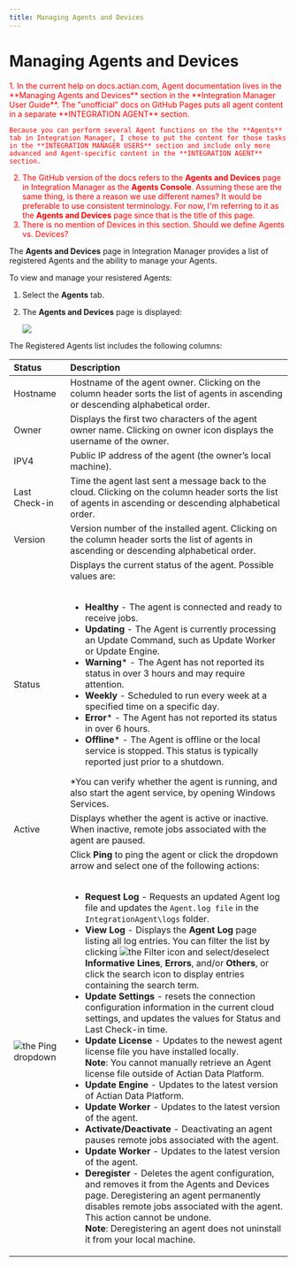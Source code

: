 ```yaml
---
title: Managing Agents and Devices
---
```

# Managing Agents and Devices

<font color="red">
1. In the current help on docs.actian.com, Agent documentation lives in the **Managing Agents and Devices** section in the **Integration Manager User Guide**. The "unofficial" docs on GitHub Pages puts all agent content in a separate **INTEGRATION AGENT** section.

    Because you can perform several Agent functions on the the **Agents** tab in Integration Manager, I chose to put the content for those tasks in the **INTEGRATION MANAGER USERS** section and include only more advanced and Agent-specific content in the **INTEGRATION AGENT** section.

2. The GitHub version of the docs refers to the **Agents and Devices** page in Integration Manager as the **Agents Console**. Assuming these are the same thing, is there a reason we use different names? It would be preferable to use consistent terminology. For now, I'm referring to it as the **Agents and Devices** page since that is the title of this page.
3.  There is no mention of Devices in this section. Should we define Agents vs. Devices?
</font>

The **Agents and Devices** page in Integration Manager provides a list of registered Agents and the ability to manage your Agents. 

To view and manage your resistered Agents:

1. Select the **Agents** tab.
2. The **Agents and Devices** page is displayed:

   ![](/img/Registered-Agents.png)

The Registered Agents list includes the following columns:


| Status | Description |
| :--- | :--- |
| Hostname | Hostname of the agent owner. Clicking on the column header sorts the list of agents in ascending or descending alphabetical order. |
| Owner | Displays the first two characters of the agent owner name. Clicking on owner icon displays the username of the owner. |
| IPV4 | Public IP address of the agent (the owner’s local machine). |
| Last Check-in | Time the agent last sent a message back to the cloud. Clicking on the column header sorts the list of agents in ascending or descending alphabetical order. |
| Version |Version number of the installed agent. Clicking on the column header sorts the list of agents in ascending or descending alphabetical order. |
| Status | Displays the current status of the agent. Possible values are:<br /><br /><ul><li>**Healthy** - The agent is connected and ready to receive jobs.</li><li>**Updating** - The Agent is currently processing an Update Command, such as Update Worker or Update Engine.</li><li>**Warning*** - The Agent has not reported its status in over 3 hours and may require attention.</li><li>**Weekly** - Scheduled to run every week at a specified time on a specific day.</li><li>**Error*** - The Agent has not reported its status in over 6 hours.</li><li>**Offline*** - The Agent is offline or the local service is stopped. This status is typically reported just prior to a shutdown.</li></ul>*You can verify whether the agent is running, and also start the agent service, by opening Windows Services. |
| Active | Displays whether the agent is active or inactive. When inactive, remote jobs associated with the agent are paused. |
| <img src="/img/icons/ping-dropdown.png" className="icon" alt="the Ping dropdown"/> | Click **Ping** to ping the agent or click the dropdown arrow and select one of the following actions:<br /><br /><ul><li>**Request Log** - Requests an updated Agent log file and updates the `Agent.log file` in the `IntegrationAgent\logs` folder.</li><li>**View Log** - Displays the **Agent Log** page listing all log entries. You can filter the list by clicking <img src="/img/icons/filter.png" className="icon" alt="the Filter icon"/> and select/deselect **Informative Lines**, **Errors**, and/or **Others**, or click the search icon to display entries containing the search term.</li><li>**Update Settings** - resets the connection configuration information in the current cloud settings, and updates the values for Status and Last Check-in time.</li><li>**Update License** - Updates to the newest agent license file you have installed locally.<br />**Note**: You cannot manually retrieve an Agent license file outside of Actian Data Platform.</li><li>**Update Engine** - Updates to the latest version of Actian Data Platform.</li><li>**Update Worker** - Updates to the latest version of the agent.</li><li>**Activate/Deactivate** - Deactivating an agent pauses remote jobs associated with the agent.</li><li>**Update Worker** - Updates to the latest version of the agent.</li><li>**Deregister** - Deletes the agent configuration, and removes it from the Agents and Devices page. Deregistering an agent permanently disables remote jobs associated with the agent. This action cannot be undone.<br />**Note**:  Deregistering an agent does not uninstall it from your local machine.</li></ul> |
